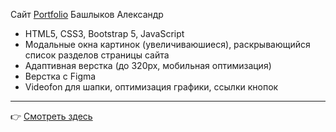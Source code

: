  Сайт [Portfolio](https://bashlykov2005.github.io/Portfolio/) Башлыков Александр
 - HTML5, CSS3, Bootstrap 5, JavaScript
 - Модальные окна картинок (увеличиваюшиеся), раскрывающийся список разделов страницы сайта
 - Адаптивная верстка (до 320px, мобильная оптимизация)
 - Верстка с Figma
 - Videofon для шапки, оптимизация графики, ссылки кнопок
---
:point_right: [Смотреть здесь](https://bashlykov2005.github.io/Portfolio/)
